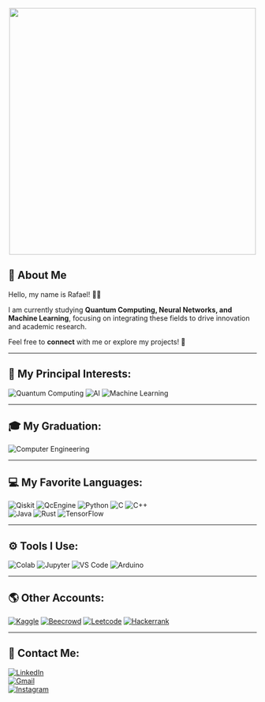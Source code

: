 <!-- GIF de Introdução -->
<p align="center">
  <img src="https://images.squarespace-cdn.com/content/v1/5c0832f1cc8fed1703a13003/dbae7bb6-e786-4383-a7e9-fee93ea6ffea/giftour-1.gif?format=1000w" width="500"/>
</p>

## 👋 About Me  

Hello, my name is Rafael! 🙋‍♂️  

I am currently studying **Quantum Computing, Neural Networks, and Machine Learning**, focusing on integrating these fields to drive innovation and academic research.  

Feel free to **connect** with me or explore my projects! 🚀  

---

## 🔬 My Principal Interests:  
![Quantum Computing](https://img.shields.io/badge/-Quantum%20Computing-blueviolet?style=for-the-badge)
![AI](https://img.shields.io/badge/-Artificial%20Intelligence-blue?style=for-the-badge)
![Machine Learning](https://img.shields.io/badge/-Machine%20Learning-orange?style=for-the-badge)

---

## 🎓 My Graduation:  
![Computer Engineering](https://img.shields.io/badge/-Computer%20Engineering-red?style=for-the-badge)

---

## 💻 My Favorite Languages:  
![Qiskit](https://img.shields.io/badge/Qiskit-6929C4?logo=qiskit&logoColor=fff&style=for-the-badge)
![QcEngine](https://img.shields.io/badge/-QcEngine-blue?style=for-the-badge)
![Python](https://img.shields.io/badge/Python-14354C?style=for-the-badge&logo=python&logoColor=white) 
![C](https://img.shields.io/badge/C-00599C?style=for-the-badge&logo=c&logoColor=white) 
![C++](https://img.shields.io/badge/C%2B%2B-00599C?style=for-the-badge&logo=c%2B%2B&logoColor=white)     
![Java](https://img.shields.io/badge/Java-ED8B00?style=for-the-badge&logo=openjdk&logoColor=white) 
![Rust](https://img.shields.io/badge/Rust-000000?style=for-the-badge&logo=rust&logoColor=white) 
![TensorFlow](https://img.shields.io/badge/TensorFlow-FF6F00?style=for-the-badge&logo=tensorflow&logoColor=white)

---

## ⚙️ Tools I Use:  
![Colab](https://img.shields.io/badge/Colab-F9AB00?style=for-the-badge&logo=googlecolab&color=525252)
![Jupyter](https://img.shields.io/badge/Jupyter-F37626?logo=jupyter&logoColor=fff&style=for-the-badge)
![VS Code](https://img.shields.io/badge/Visual_Studio_Code-0078D4?style=for-the-badge&logo=visual%20studio%20code&logoColor=white)
![Arduino](https://img.shields.io/badge/Arduino-00878F?logo=arduino&logoColor=fff&style=for-the-badge)

---

## 🌎 Other Accounts:  
[![Kaggle](https://img.shields.io/badge/Kaggle-20BEFF?style=for-the-badge&logo=Kaggle&logoColor=white)](https://www.kaggle.com/rafaelhenriqueramos)
[![Beecrowd](https://img.shields.io/badge/beecrowd-Profile-blue?style=for-the-badge&logo=codeforces)](https://judge.beecrowd.com/pt/profile/551361) 
[![Leetcode](https://img.shields.io/badge/-LeetCode-FFA116?style=for-the-badge&logo=LeetCode&logoColor=black)](https://leetcode.com/u/RH_Ramos/) 
[![Hackerrank](https://img.shields.io/badge/-Hackerrank-2EC866?style=for-the-badge&logo=HackerRank&logoColor=white)](https://www.hackerrank.com/profile/ARROBAs2)

---

## 📩 Contact Me:  
[![LinkedIn](https://img.shields.io/badge/LinkedIn-0077B5?style=for-the-badge&logo=linkedin&logoColor=white)](https://www.linkedin.com/in/rafael-henrique-ramos/)  
[![Gmail](https://img.shields.io/badge/Gmail-D14836?style=for-the-badge&logo=gmail&logoColor=white)](mailto:rafahramos02@gmail.com)  
[![Instagram](https://img.shields.io/badge/Instagram-E4405F?style=for-the-badge&logo=instagram&logoColor=white)](https://www.instagram.com/rafah_ram0s/)  
